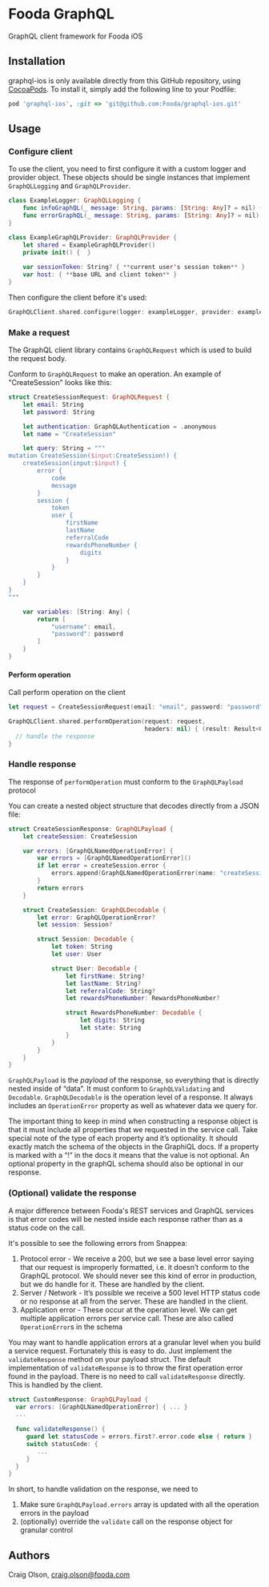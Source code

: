 # Fooda GraphQL
GraphQL client framework for Fooda iOS

## Installation 

graphql-ios is only available directly from this GitHub repository, using [CocoaPods](https://cocoapods.org). To install
it, simply add the following line to your Podfile:

```ruby
pod 'graphql-ios', :git => 'git@github.com:Fooda/graphql-ios.git'
```

## Usage 

### Configure client 
To use the client, you need to first configure it with a custom logger and provider object. These objects should be single instances
that implement `GraphQLLogging` and `GraphQLProvider`. 

```swift
class ExampleLogger: GraphQLLogging {
    func infoGraphQL(_ message: String, params: [String: Any]? = nil) { **custom implementation** }
    func errorGraphQL(_ message: String, params: [String: Any]? = nil) { **custom implementation** }
}

class ExampleGraphQLProvider: GraphQLProvider {
    let shared = ExampleGraphQLProvider() 
    private init() {  }
    
    var sessionToken: String? { **current user's session token** }
    var host: { **base URL and client token** } 
}
```

Then configure the client before it's used: 
```swift
GraphQLClient.shared.configure(logger: exampleLogger, provider: exampleProvider)
```

### Make a request 
The GraphQL client library contains `GraphQLRequest` which is used to build the request body.

Conform to `GraphQLRequest` to make an operation.  An example of "CreateSession" looks like this:
```swift
struct CreateSessionRequest: GraphQLRequest {
    let email: String
    let password: String

    let authentication: GraphQLAuthentication = .anonymous
    let name = "CreateSession"

    let query: String = """
mutation CreateSession($input:CreateSession!) {
    createSession(input:$input) {
        error {
            code
            message
        }
        session {
            token
            user {
                firstName
                lastName
                referralCode
                rewardsPhoneNumber {
                    digits
                }
            }
        }
    }
}
"""

    var variables: [String: Any] {
        return [
            "username": email,
            "password": password
        ]
    }
}
```

#### Perform operation
Call perform operation on the client 
```swift 
let request = CreateSessionRequest(email: "email", password: "password")

GraphQLClient.shared.performOperation(request: request,
                                      headers: nil) { (result: Result<CustomResponse, Error>) in 
  // handle the response                                       
}
```

### Handle response 
The response of `performOperation` must conform to the `GraphQLPayload` protocol 

You can create a nested object structure that decodes directly from a JSON file: 
```swift
struct CreateSessionResponse: GraphQLPayload {
    let createSession: CreateSession

    var errors: [GraphQLNamedOperationError] {
        var errors = [GraphQLNamedOperationError]()
        if let error = createSession.error {
            errors.append(GraphQLNamedOperationError(name: "createSession", error: error))
        }
        return errors
    }

    struct CreateSession: GraphQLDecodable {
        let error: GraphQLOperationError?
        let session: Session?

        struct Session: Decodable {
            let token: String
            let user: User

            struct User: Decodable {
                let firstName: String?
                let lastName: String?
                let referralCode: String?
                let rewardsPhoneNumber: RewardsPhoneNumber?

                struct RewardsPhoneNumber: Decodable {
                    let digits: String
                    let state: String
                }
            }
        }
    }
}
```

`GraphQLPayload` is the _payload_ of the response, so everything that is directly nested inside of “data”. It must conform
to `GraphQLValidating` and `Decodable`. `GraphQLDecodable` is the operation level of a response. It always includes an
`OperationError` property as well as whatever data we query for. 

The important thing to keep in mind when constructing a response object is that it must include all properties that we
requested in the service call. Take special note of the type of each property and it’s optionality. It should exactly match
the schema of the objects in the GraphiQL docs. If a property is marked with a “!” in the docs it means that the value is
not optional. An optional property in the graphQL schema should also be optional in our response.

### (Optional) validate the response

A major difference between Fooda's REST services and GraphQL services is that error codes will be nested inside
each response rather than as a status code on the call. 

It's possible to see the following errors from Snappea: 
1. Protocol error - We receive a 200, but we see a base level error saying that our request is improperly formatted,
i.e. it doesn’t conform to the GraphQL protocol. We should never see this kind of error in production, but we do
handle for it. These are handled by the client. 
2. Server / Network - It’s possible we receive a 500 level HTTP status code or no response at all from the server.
These are handled in the client.
3. Application error - These occur at the operation level. We can get multiple application errors per service call.
These are also called `OperationError`s in the schema 

You may want to handle application errors at a granular level when you build a service request. Fortunately this is easy to do.
Just implement the `validateResponse` method on your payload struct. The default implementation of `validateResponse` is to 
throw the first operation error found in the payload. There is no need to call `validateResponse` directly. This is handled by 
the client. 

```swift 
struct CustomResponse: GraphQLPayload {
  var errors: [GraphQLNamedOperationError] { ... }
  ... 
  
  func validateResponse() {
     guard let statusCode = errors.first?.error.code else { return }
     switch statusCode: {
        ... 
     }
  }
}
```

In short, to handle validation on the response, we need to 
1. Make sure `GraphQLPayload.errors` array is updated with all the operation errors in the payload 
2. (optionally) override the `validate` call on the response object for granular control 


## Authors 

Craig Olson, craig.olson@fooda.com
